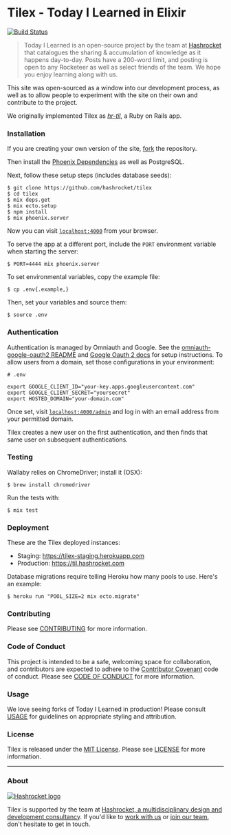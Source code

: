 # Tilex - Today I Learned in Elixir

[![Build Status](https://travis-ci.org/hashrocket/tilex.svg?branch=master)](https://travis-ci.org/hashrocket/tilex)

> Today I Learned is an open-source project by the team at
> [Hashrocket](https://hashrocket.com/) that catalogues the sharing &
> accumulation of knowledge as it happens day-to-day. Posts have a 200-word
> limit, and posting is open to any Rocketeer as well as select friends of the
> team. We hope you enjoy learning along with us.

This site was open-sourced as a window into our development process, as well as
to allow people to experiment with the site on their own and contribute to the
project.

We originally implemented Tilex as
[_hr-til_](https://github.com/hashrocket/hr-til), a Ruby on Rails app.

### Installation

If you are creating your own version of the site,
[fork](https://help.github.com/articles/fork-a-repo/) the repository.

Then install the [Phoenix
Dependencies](http://www.phoenixframework.org/docs/installation) as well as
PostgreSQL.

Next, follow these setup steps (includes database seeds):

```
$ git clone https://github.com/hashrocket/tilex
$ cd tilex
$ mix deps.get
$ mix ecto.setup
$ npm install
$ mix phoenix.server
```

Now you can visit [`localhost:4000`](http://localhost:4000) from your browser.

To serve the app at a different port, include the `PORT` environment
variable when starting the server:

```
$ PORT=4444 mix phoenix.server
```

To set environmental variables, copy the example file:

```
$ cp .env{.example,}
```

Then, set your variables and source them:

```
$ source .env
```

### Authentication

Authentication is managed by Omniauth and Google. See the
[omniauth-google-oauth2 README](https://github.com/zquestz/omniauth-google-oauth2/blob/master/README.md)
and [Google Oauth 2 docs](https://developers.google.com/identity/protocols/OAuth2WebServer) for
setup instructions. To allow users from a domain, set those configurations in
your environment:

```
# .env

export GOOGLE_CLIENT_ID="your-key.apps.googleusercontent.com"
export GOOGLE_CLIENT_SECRET="yoursecret"
export HOSTED_DOMAIN="your-domain.com"
```

Once set, visit [`localhost:4000/admin`](http://localhost:4000/admin) and log
in with an email address from your permitted domain.

Tilex creates a new user on the first authentication, and then finds that same
user on subsequent authentications.

### Testing

Wallaby relies on ChromeDriver; install it (OSX):

```
$ brew install chromedriver
```

Run the tests with:

```
$ mix test
```

### Deployment

These are the Tilex deployed instances:

- Staging: https://tilex-staging.herokuapp.com
- Production: https://til.hashrocket.com

Database migrations require telling Heroku how many pools to use. Here's an
example:

```
$ heroku run "POOL_SIZE=2 mix ecto.migrate"
```

### Contributing

Please see [CONTRIBUTING](/CONTRIBUTING.md) for more information.

### Code of Conduct

This project is intended to be a safe, welcoming space for collaboration, and
contributors are expected to adhere to the [Contributor
Covenant](http://contributor-covenant.org) code of conduct. Please see [CODE OF
CONDUCT](/CODE_OF_CONDUCT.md) for more information.

### Usage

We love seeing forks of Today I Learned in production! Please consult
[USAGE](/USAGE.md) for guidelines on appropriate styling and attribution.

### License

Tilex is released under the [MIT License](http://www.opensource.org/licenses/MIT). Please
see [LICENSE](/LICENSE.md) for more information.

---

### About

[![Hashrocket logo](https://hashrocket.com/hashrocket_logo.svg)](https://hashrocket.com)

Tilex is supported by the team at [Hashrocket, a multidisciplinary design and
development consultancy](https://hashrocket.com). If you'd like to [work with
us](https://hashrocket.com/contact-us/hire-us) or [join our
team](https://hashrocket.com/contact-us/jobs), don't hesitate to get in touch.
